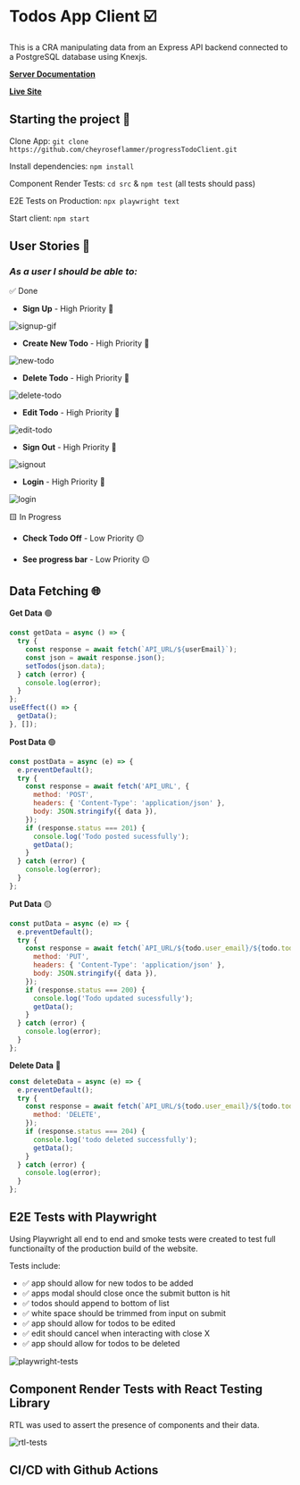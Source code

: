 # Todos App Client ☑️

This is a CRA manipulating data from an Express API backend connected to a PostgreSQL database using Knexjs.

**[Server Documentation](https://github.com/cheyroseflammer/progressTodoServer/blob/main/README.md)**

**[Live Site](https://progress-todo-app.vercel.app)**

## Starting the project 🚀

Clone App: `git clone https://github.com/cheyroseflammer/progressTodoClient.git`

Install dependencies: `npm install`

Component Render Tests: `cd src` & `npm test` (all tests should pass)

E2E Tests on Production: `npx playwright text`

Start client: `npm start`

## User Stories 👤

### _As a user I should be able to:_

✅ Done

- **Sign Up** - High Priority 🔴

![signup-gif](public/assets/signup.gif)

- **Create New Todo** - High Priority 🔴

![new-todo](public/assets/newTodo.gif)

- **Delete Todo** - High Priority 🔴

![delete-todo](public/assets/delete.gif)

- **Edit Todo** - High Priority 🔴

![edit-todo](public/assets/edit.gif)

- **Sign Out** - High Priority 🔴

![signout](public/assets/signout.gif)

- **Login** - High Priority 🔴

![login](public/assets/login.gif)

🟨 In Progress

- **Check Todo Off** - Low Priority 🟡

- **See progress bar** - Low Priority 🟡

## Data Fetching 🌐

**Get Data** 🟢

```js
const getData = async () => {
  try {
    const response = await fetch(`API_URL/${userEmail}`);
    const json = await response.json();
    setTodos(json.data);
  } catch (error) {
    console.log(error);
  }
};
useEffect(() => {
  getData();
}, []);
```

**Post Data** 🟢

```js
const postData = async (e) => {
  e.preventDefault();
  try {
    const response = await fetch('API_URL', {
      method: 'POST',
      headers: { 'Content-Type': 'application/json' },
      body: JSON.stringify({ data }),
    });
    if (response.status === 201) {
      console.log('Todo posted sucessfully');
      getData();
    }
  } catch (error) {
    console.log(error);
  }
};
```

**Put Data** 🟡

```js
const putData = async (e) => {
  e.preventDefault();
  try {
    const response = await fetch(`API_URL/${todo.user_email}/${todo.todo_id}`, {
      method: 'PUT',
      headers: { 'Content-Type': 'application/json' },
      body: JSON.stringify({ data }),
    });
    if (response.status === 200) {
      console.log('Todo updated sucessfully');
      getData();
    }
  } catch (error) {
    console.log(error);
  }
};
```

**Delete Data** 🔴

```js
const deleteData = async (e) => {
  e.preventDefault();
  try {
    const response = await fetch(`API_URL/${todo.user_email}/${todo.todo_id}`, {
      method: 'DELETE',
    });
    if (response.status === 204) {
      console.log('todo deleted successfully');
      getData();
    }
  } catch (error) {
    console.log(error);
  }
};
```

## E2E Tests with Playwright

Using Playwright all end to end and smoke tests were created to test full functionailty of the production build of the website.

Tests include:

- ✅ app should allow for new todos to be added
- ✅ apps modal should close once the submit button is hit
- ✅ todos should append to bottom of list
- ✅ white space should be trimmed from input on submit
- ✅ app should allow for todos to be edited
- ✅ edit should cancel when interacting with close X
- ✅ app should allow for todos to be deleted

![playwright-tests](public/assets/tests.png)

## Component Render Tests with React Testing Library

RTL was used to assert the presence of components and their data.

![rtl-tests](public/assets/rtl-tests.png)

## CI/CD with Github Actions
